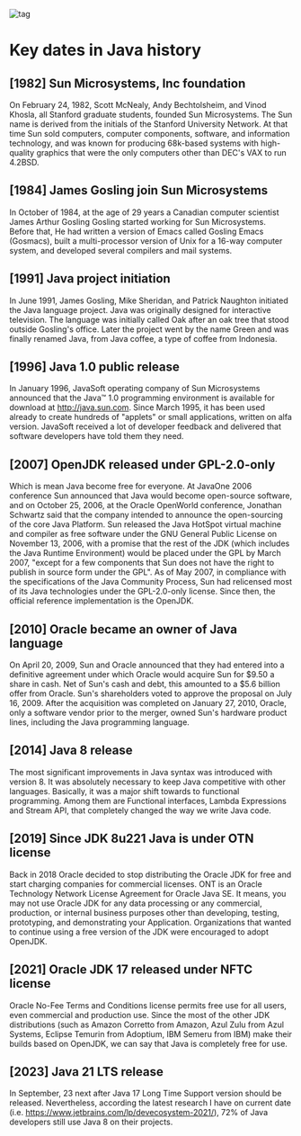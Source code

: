 ![tag](https://img.shields.io/badge/article-instagram-red.svg)
# Key dates in Java history

## [1982] Sun Microsystems, Inc foundation
On February 24, 1982, Scott McNealy, Andy Bechtolsheim, and Vinod Khosla, all Stanford graduate students, founded Sun Microsystems. 
The Sun name is derived from the initials of the Stanford University Network. 
At that time Sun sold computers, computer components, software, and information technology, and was known for producing 68k-based systems with high-quality graphics that were the only computers other than DEC's VAX to run 4.2BSD.

## [1984] James Gosling join Sun Microsystems
In October of 1984, at the age of 29 years a Canadian computer scientist James Arthur Gosling Gosling started working for Sun Microsystems.
Before that, He had written a version of Emacs called Gosling Emacs (Gosmacs), built a multi-processor version of Unix for a 16-way computer system, and developed several compilers and mail systems.

## [1991] Java project initiation
In June 1991, James Gosling, Mike Sheridan, and Patrick Naughton initiated the Java language project. 
Java was originally designed for interactive television. 
The language was initially called Oak after an oak tree that stood outside Gosling's office. 
Later the project went by the name Green and was finally renamed Java, from Java coffee, a type of coffee from Indonesia.

## [1996] Java 1.0 public release
In January 1996, JavaSoft operating company of Sun Microsystems announced that the Java™ 1.0 programming environment is available for download at http://java.sun.com.
Since March 1995, it has been used already to create hundreds of "applets" or small applications, written on alfa version. 
JavaSoft received a lot of developer feedback and delivered that software developers have told them they need.

## [2007] OpenJDK released under GPL-2.0-only
Which is mean Java become free for everyone.
At JavaOne 2006 conference Sun announced that Java would become open-source software, and on October 25, 2006, at the Oracle OpenWorld conference, 
Jonathan Schwartz said that the company intended to announce the open-sourcing of the core Java Platform.
Sun released the Java HotSpot virtual machine and compiler as free software under the GNU General Public License on November 13, 2006, 
with a promise that the rest of the JDK (which includes the Java Runtime Environment) would be placed under the GPL by March 2007, 
"except for a few components that Sun does not have the right to publish in source form under the GPL".
As of May 2007, in compliance with the specifications of the Java Community Process, Sun had relicensed most of its Java technologies under the GPL-2.0-only license. 
Since then, the official reference implementation is the OpenJDK.

## [2010] Oracle became an owner of Java language
On April 20, 2009, Sun and Oracle announced that they had entered into a definitive agreement under which Oracle would acquire Sun for $9.50 a share in cash.
Net of Sun's cash and debt, this amounted to a $5.6 billion offer from Oracle. Sun's shareholders voted to approve the proposal on July 16, 2009. 
After the acquisition was completed on January 27, 2010, Oracle, only a software vendor prior to the merger, owned Sun's hardware product lines, including the Java programming language.

## [2014] Java 8 release
The most significant improvements in Java syntax was introduced with version 8. It was absolutely necessary to keep Java competitive with other languages.
Basically, it was a major shift towards to functional programming. 
Among them are Functional interfaces, Lambda Expressions and Stream API, that completely changed the way we write Java code. 

## [2019] Since JDK 8u221 Java is under OTN license
Back in 2018 Oracle decided to stop distributing the Oracle JDK for free and start charging companies for commercial licenses. 
ONT is an Oracle Technology Network License Agreement for Oracle Java SE. 
It means, you may not use Oracle JDK for any data processing or any commercial, production, or internal business purposes other than 
developing, testing, prototyping, and demonstrating your Application.
Organizations that wanted to continue using a free version of the JDK were encouraged to adopt OpenJDK.

## [2021] Oracle JDK 17 released under NFTC license
Oracle No-Fee Terms and Conditions license permits free use for all users, even commercial and production use.
Since the most of the other JDK distributions (such as Amazon Corretto from Amazon, Azul Zulu from Azul Systems, Eclipse Temurin from Adoptium, IBM Semeru from IBM) 
make their builds based on OpenJDK, we can say that Java is completely free for use.

## [2023] Java 21 LTS release
In September, 23 next after Java 17 Long Time Support version should be released. Nevertheless, according the latest research I have on current date (i.e. https://www.jetbrains.com/lp/devecosystem-2021/),
72% of Java developers still use Java 8 on their projects.
